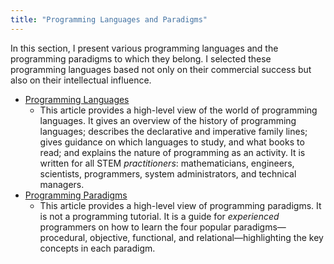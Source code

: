 ```yaml
---
title: "Programming Languages and Paradigms"
---
```


In this section, I present various programming languages and the programming paradigms to which they belong. I selected these programming languages based not only on their commercial success but also on their intellectual influence.

- [Programming Languages](PL/Languages.md)
  - This article provides a high-level view of the world of programming languages. It gives an overview of the history of programming languages; describes the declarative and imperative family lines; gives guidance on which languages to study, and what books to read; and explains the nature of programming as an activity. It is written for all STEM *practitioners*: mathematicians, engineers, scientists, programmers, system administrators, and technical managers.
- [Programming Paradigms](PL/Paradigms.md)
  - This article provides a high-level view of programming paradigms. It is not a programming tutorial. It is a guide for *experienced* programmers on how to learn the four popular paradigms—procedural, objective, functional, and relational—highlighting the key concepts in each paradigm.

